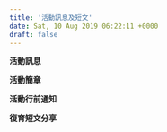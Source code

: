 ```yaml
---
title: '活動訊息及短文'
date: Sat, 10 Aug 2019 06:22:11 +0000
draft: false
---
```


**活動訊息**

**活動簡章**

**活動行前通知**

**復育短文分享**